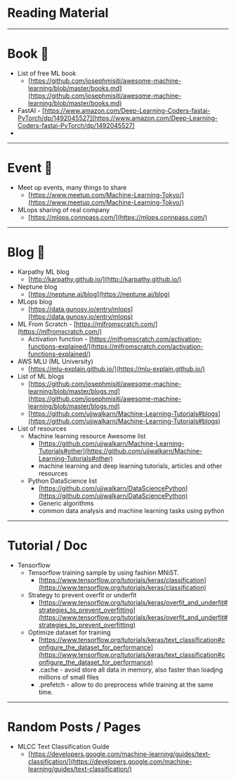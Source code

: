 # Reading Material

---

# Book 📘

- List of free ML book
    - [https://github.com/josephmisiti/awesome-machine-learning/blob/master/books.md](https://github.com/josephmisiti/awesome-machine-learning/blob/master/books.md)
- FastAI - [https://www.amazon.com/Deep-Learning-Coders-fastai-PyTorch/dp/1492045527](https://www.amazon.com/Deep-Learning-Coders-fastai-PyTorch/dp/1492045527)
- 

---

# Event 🌃

- Meet up events, many things to share
    - [https://www.meetup.com/Machine-Learning-Tokyo/](https://www.meetup.com/Machine-Learning-Tokyo/)
- MLops sharing of real company
    - [https://mlops.connpass.com/](https://mlops.connpass.com/)

---

# Blog 📝

- Karpathy ML blog
    - [http://karpathy.github.io/](http://karpathy.github.io/)
- Neptune blog
    - [https://neptune.ai/blog](https://neptune.ai/blog)
- MLops blog
    - [https://data.gunosy.io/entry/mlops](https://data.gunosy.io/entry/mlops)
- ML From Scratch - [https://mlfromscratch.com/](https://mlfromscratch.com/)
    - Activation function - [https://mlfromscratch.com/activation-functions-explained/](https://mlfromscratch.com/activation-functions-explained/)
- AWS MLU (ML University)
    - [https://mlu-explain.github.io/](https://mlu-explain.github.io/)
- List of ML blogs
    - [https://github.com/josephmisiti/awesome-machine-learning/blob/master/blogs.md](https://github.com/josephmisiti/awesome-machine-learning/blob/master/blogs.md)
    - [https://github.com/ujjwalkarn/Machine-Learning-Tutorials#blogs](https://github.com/ujjwalkarn/Machine-Learning-Tutorials#blogs)
- List of resources
    - Machine learning resource Awesome list
        - [https://github.com/ujjwalkarn/Machine-Learning-Tutorials#other](https://github.com/ujjwalkarn/Machine-Learning-Tutorials#other)
        - machine learning and deep learning tutorials, articles and other resources
    - Python DataScience list
        - [https://github.com/ujjwalkarn/DataSciencePython](https://github.com/ujjwalkarn/DataSciencePython)
        - Generic algorithms
        - common data analysis and machine learning tasks using python
    

---

# Tutorial / Doc

- Tensorflow
    - Tensorflow training sample by using fashion MNiST.
        - [https://www.tensorflow.org/tutorials/keras/classification](https://www.tensorflow.org/tutorials/keras/classification)
    - Strategy to prevent overfit or underfit
        - [https://www.tensorflow.org/tutorials/keras/overfit_and_underfit#strategies_to_prevent_overfitting](https://www.tensorflow.org/tutorials/keras/overfit_and_underfit#strategies_to_prevent_overfitting)
    - Optimize dataset for training
        - [https://www.tensorflow.org/tutorials/keras/text_classification#configure_the_dataset_for_performance](https://www.tensorflow.org/tutorials/keras/text_classification#configure_the_dataset_for_performance)
        - .cache - avoid store all data in memory, also faster than loadjng millions of small files
        - .prefetch - allow to do preprocess while training at the same time.

---

# Random Posts / Pages

- MLCC Text Classification Guide
    - [https://developers.google.com/machine-learning/guides/text-classification/](https://developers.google.com/machine-learning/guides/text-classification/)